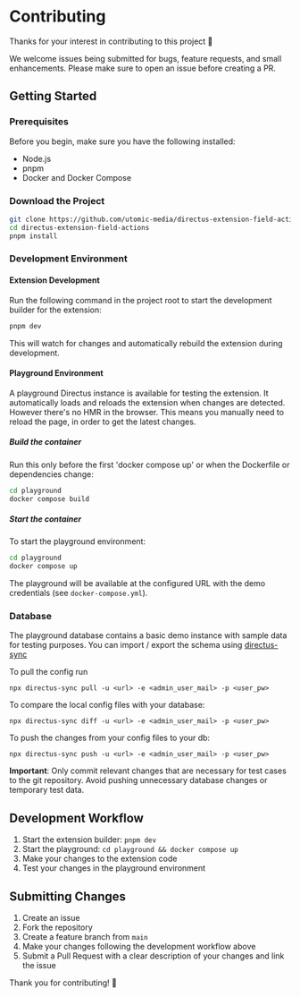# Contributing

Thanks for your interest in contributing to this project 🚀

We welcome issues being submitted for bugs, feature requests, and small enhancements. Please make sure to open an issue before creating a PR.

## Getting Started

### Prerequisites

Before you begin, make sure you have the following installed:

- Node.js
- pnpm
- Docker and Docker Compose

### Download the Project

```bash
git clone https://github.com/utomic-media/directus-extension-field-actions.git
cd directus-extension-field-actions
pnpm install
```

### Development Environment

#### Extension Development

Run the following command in the project root to start the development builder for the extension:

```bash
pnpm dev
```

This will watch for changes and automatically rebuild the extension during development.

#### Playground Environment

A playground Directus instance is available for testing the extension. It automatically loads and reloads the extension when changes are detected. However there's no HMR in the browser. This means you manually need to reload the page, in order to get the latest changes.

##### Build the container

Run this only before the first 'docker compose up' or when the Dockerfile or dependencies change:

```bash
cd playground
docker compose build
```

##### Start the container

To start the playground environment:

```bash
cd playground
docker compose up
```

The playground will be available at the configured URL with the demo credentials (see `docker-compose.yml`).

### Database

The playground database contains a basic demo instance with sample data for testing purposes.
You can import / export the schema using [directus-sync](https://github.com/tractr/directus-sync)

To pull the config run

```shell
npx directus-sync pull -u <url> -e <admin_user_mail> -p <user_pw>
```

To compare the local config files with your database:

```shell
npx directus-sync diff -u <url> -e <admin_user_mail> -p <user_pw>
```

To push the changes from your config files to your db:

```shell
npx directus-sync push -u <url> -e <admin_user_mail> -p <user_pw>
```

**Important**: Only commit relevant changes that are necessary for test cases to the git repository. Avoid pushing unnecessary database changes or temporary test data.

## Development Workflow

1. Start the extension builder: `pnpm dev`
2. Start the playground: `cd playground && docker compose up`
3. Make your changes to the extension code
4. Test your changes in the playground environment

## Submitting Changes

1. Create an issue
2. Fork the repository
3. Create a feature branch from `main`
4. Make your changes following the development workflow above
5. Submit a Pull Request with a clear description of your changes and link the issue

Thank you for contributing! 🎉